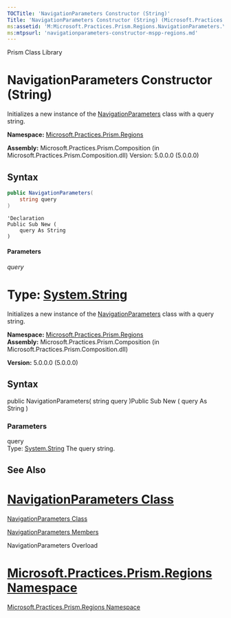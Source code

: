 ```yaml
---
TOCTitle: 'NavigationParameters Constructor (String)'
Title: 'NavigationParameters Constructor (String) (Microsoft.Practices.Prism.Regions)'
ms:assetid: 'M:Microsoft.Practices.Prism.Regions.NavigationParameters.\#ctor(System.String)'
ms:mtpsurl: 'navigationparameters-constructor-mspp-regions.md'
---
```


Prism Class Library

# NavigationParameters Constructor (String)

Initializes a new instance of the [NavigationParameters](navigationparameters-class-mspp-regions.md) class with a query string.

**Namespace:** [Microsoft.Practices.Prism.Regions](https://msdn.microsoft.com/n:microsoft.practices.prism.regions)

**Assembly:** Microsoft.Practices.Prism.Composition (in Microsoft.Practices.Prism.Composition.dll) Version: 5.0.0.0 (5.0.0.0)

##  Syntax

```C#
public NavigationParameters(
	string query 
)
```

```VB
'Declaration
Public Sub New ( 
	query As String
)
```

#### Parameters

_query_

Type: [System.String](http://msdn2.microsoft.com/en-us/library/s1wwdcbf)
=======
Initializes a new instance of the [NavigationParameters](https://msdn.microsoft.com/library/microsoft.practices.prism.regions.navigationparameters) class with a query string.

**Namespace:** [Microsoft.Practices.Prism.Regions](https://msdn.microsoft.com/library/microsoft.practices.prism.regions)
**Assembly:** Microsoft.Practices.Prism.Composition (in Microsoft.Practices.Prism.Composition.dll)

**Version:** 5.0.0.0 (5.0.0.0)

## Syntax


public NavigationParameters( string query )Public Sub New ( query As String )

### Parameters

query  
Type: [System.String](http://msdn.microsoft.com/en-us/library/s1wwdcbf)
The query string.

## See Also

[NavigationParameters Class](navigationparameters-class-mspp-regions.md)
=======

[NavigationParameters Class](https://msdn.microsoft.com/library/microsoft.practices.prism.regions.navigationparameters)

[NavigationParameters Members](navigationparameters-members-mspp-regions.md)

NavigationParameters Overload

[Microsoft.Practices.Prism.Regions Namespace](mspp-regions-namespace.md)
=======
[Microsoft.Practices.Prism.Regions Namespace](https://msdn.microsoft.com/library/microsoft.practices.prism.regions)
